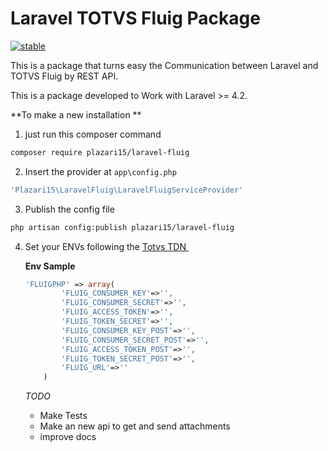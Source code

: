 # Laravel TOTVS Fluig Package

[![stable](http://badges.github.io/stability-badges/dist/stable.svg)](http://github.com/badges/stability-badges)

This is a package that turns easy the Communication between Laravel and TOTVS Fluig by REST API.

This is a package developed to Work with Laravel  \>= 4.2.

**To make a new installation **
1. just run this composer command 
```bash
composer require plazari15/laravel-fluig
```

2. Insert the provider at `app\config.php`
```php
'Plazari15\LaravelFluig\LaravelFluigServiceProvider'
```

3. Publish the config file

```bash
php artisan config:publish plazari15/laravel-fluig
```

4. Set your ENVs following the [Totvs TDN ](http://tdn.totvs.com/pages/releaseview.action?pageId=239041233)

	**Env Sample**
	```php
	'FLUIGPHP' => array(
			'FLUIG_CONSUMER_KEY'=>'',
			'FLUIG_CONSUMER_SECRET'=>'',
			'FLUIG_ACCESS_TOKEN'=>'',
			'FLUIG_TOKEN_SECRET'=>'',
			'FLUIG_CONSUMER_KEY_POST'=>'',
			'FLUIG_CONSUMER_SECRET_POST'=>'',
			'FLUIG_ACCESS_TOKEN_POST'=>'',
			'FLUIG_TOKEN_SECRET_POST'=>'',
			'FLUIG_URL'=>''
		)
	```
	
	*TODO*
	
	- Make Tests
	- Make an new api to get and send attachments
	- improve docs


